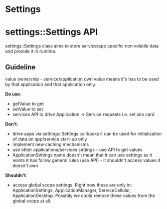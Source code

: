 Settings
========

# settings::Settings API

settings::Settings class aims to store service/app specific non volatile data and provide it in runtime.

## Guideline

value ownership - service/application own value means it's has to be used by that application and that application only.

**Do use**:  
* getValue to get
* setValue to set
* services API to drive Application -> Service requests i.e. set sim card

**Don't**:  
* drive apps via settings::Settings callbacks it can be used for initialization of data on app/service start-up only
* implement new caching mechanisms
* use other applications/services settings - use API to get values
* ApplicationSettings name doesn't mean that it can use settings as it wants it has follow general rules (use API) - it shouldn't access values it doesn't own

**Shouldn’t**:  
* access global scope settings. Right now these are only in: ApplicationSettings, ApplicationManager, ServiceCellular, ApplicationDesktop. Possibly we could remove these values from the global scope at all.
